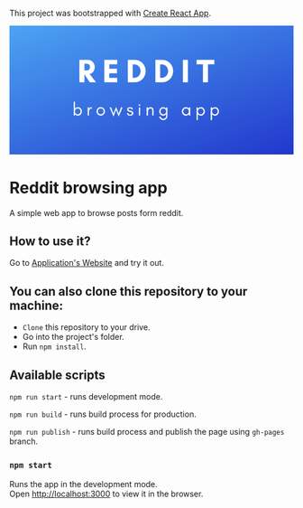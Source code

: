 This project was bootstrapped with [Create React App](https://github.com/facebook/create-react-app).

![cover](/public/logo.png)

# Reddit browsing app

A simple web app to browse posts form reddit.

## How to use it?

Go to [Application's Website](https://github.com/facebook/create-react-app) and try it out.

## You can also clone this repository to your machine:

- `Clone` this repository to your drive.
- Go into the project's folder.
- Run `npm install`.

## Available scripts

`npm run start` - runs development mode.

`npm run build` - runs build process for production.

`npm run publish` - runs build process and publish the page using `gh-pages` branch.

### `npm start`

Runs the app in the development mode.<br />
Open [http://localhost:3000](http://localhost:3000) to view it in the browser.
